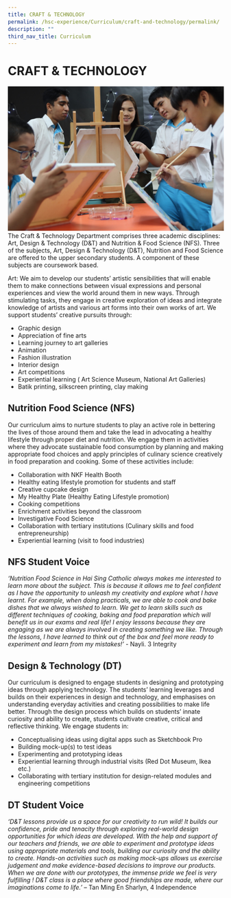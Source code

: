 ```yaml
---
title: CRAFT & TECHNOLOGY
permalink: /hsc-experience/Curriculum/craft-and-technology/permalink/
description: ""
third_nav_title: Curriculum
---
```

CRAFT & TECHNOLOGY
==================
![](/images/Craft.jpeg)
The Craft & Technology Department comprises three academic disciplines: Art, Design & Technology (D&T) and Nutrition & Food Science (NFS). Three of the subjects, Art, Design & Technology (D&T), Nutrition and Food Science are offered to the upper secondary students. A component of these subjects are coursework based.  
  
Art: We aim to develop our students’ artistic sensibilities that will enable them to make connections between visual expressions and personal experiences and view the world around them in new ways. Through stimulating tasks, they engage in creative exploration of ideas and integrate knowledge of artists and various art forms into their own works of art. We support students’ creative pursuits through:  
  

*   Graphic design
*   Appreciation of fine arts
*   Learning journey to art galleries
*   Animation
*   Fashion illustration
*   Interior design
*   Art competitions
*   Experiential learning ( Art Science Museum, National Art Galleries)
*   Batik printing, silkscreen printing, clay making

Nutrition Food Science (NFS)
----------------------------

Our curriculum aims to nurture students to play an active role in bettering the lives of those around them and take the lead in advocating a healthy lifestyle through proper diet and nutrition. We engage them in activities where they advocate sustainable food consumption by planning and making appropriate food choices and apply principles of culinary science creatively in food preparation and cooking. Some of these activities include:  
  

*   Collaboration with NKF Health Booth
*   Healthy eating lifestyle promotion for students and staff
*   Creative cupcake design
*   My Healthy Plate (Healthy Eating Lifestyle promotion)
*   Cooking competitions
*   Enrichment activities beyond the classroom
*   Investigative Food Science
*   Collaboration with tertiary institutions (Culinary skills and food entrepreneurship)
*   Experiential learning (visit to food industries)

NFS Student Voice
-----------------

_‘Nutrition Food Science in Hai Sing Catholic always makes me interested to learn more about the subject. This is because it allows me to feel confident as I have the opportunity to unleash my creativity and explore what I have learnt. For example, when doing practicals, we are able to cook and bake dishes that we always wished to learn. We get to learn skills such as different techniques of cooking, baking and food preparation which will benefit us in our exams and real life! I enjoy lessons because they are engaging as we are always involved in creating something we like. Through the lessons, I have learned to think out of the box and feel more ready to experiment and learn from my mistakes!’_ \- Nayli. 3 Integrity

Design & Technology (DT)
------------------------

Our curriculum is designed to engage students in designing and prototyping ideas through applying technology. The students’ learning leverages and builds on their experiences in design and technology, and emphasises on understanding everyday activities and creating possibilities to make life better. Through the design process which builds on students’ innate curiosity and ability to create, students cultivate creative, critical and reflective thinking. We engage students in:  
  

*   Conceptualising ideas using digital apps such as Sketchbook Pro
*   Building mock-up(s) to test ideas
*   Experimenting and prototyping ideas
*   Experiential learning through industrial visits (Red Dot Museum, Ikea etc.)
*   Collaborating with tertiary institution for design-related modules and engineering competitions

DT Student Voice
----------------

_‘D&T lessons provide us a space for our creativity to run wild! It builds our confidence, pride and tenacity through exploring real-world design opportunities for which ideas are developed. With the help and support of our teachers and friends, we are able to experiment and prototype ideas using appropriate materials and tools, building our curiosity and the ability to create. Hands-on activities such as making mock-ups allows us exercise judgement and make evidence-based decisions to improve our products. When we are done with our prototypes, the immense pride we feel is very fulfilling ! D&T class is a place where good friendships are made, where our imaginations come to life.’_ – Tan Ming En Sharlyn, 4 Independence